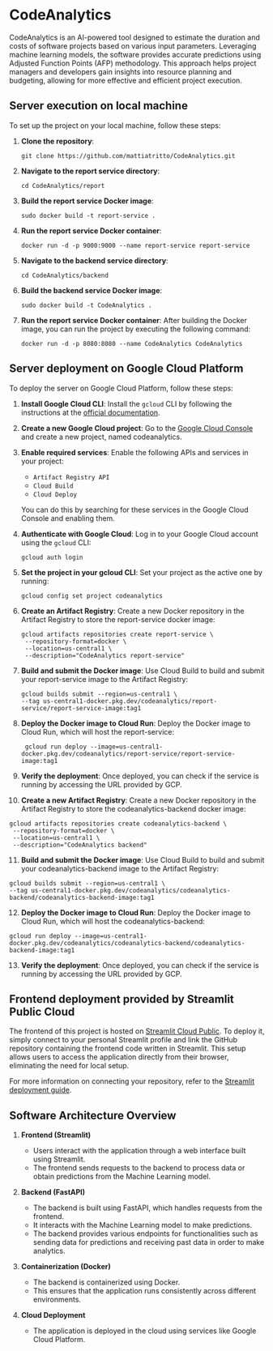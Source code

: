 # CodeAnalytics

CodeAnalytics is an AI-powered tool designed to estimate the duration and costs of software projects based on various input parameters. Leveraging machine learning models, the software provides accurate predictions using Adjusted Function Points (AFP) methodology. This approach helps project managers and developers gain insights into resource planning and budgeting, allowing for more effective and efficient project execution.

## Server execution on local machine

To set up the project on your local machine, follow these steps:

1. **Clone the repository**:

   ```
   git clone https://github.com/mattiatritto/CodeAnalytics.git
   ```
   
   
2. **Navigate to the report service directory**:

   ```
   cd CodeAnalytics/report
   ```

3. **Build the report service Docker image**:

   ```
   sudo docker build -t report-service .
   ```

4. **Run the report service Docker container**:

   ```
   docker run -d -p 9000:9000 --name report-service report-service
   ```
   
5. **Navigate to the backend service directory**:

   ```
   cd CodeAnalytics/backend
   ```

6. **Build the backend service Docker image**:

   ```
   sudo docker build -t CodeAnalytics .
   ```

7. **Run the report service Docker container**: After building the Docker image, you can run the project by executing the following command:

   ```
   docker run -d -p 8080:8080 --name CodeAnalytics CodeAnalytics
   ```

## Server deployment on Google Cloud Platform

To deploy the server on Google Cloud Platform, follow these steps:

1. **Install Google Cloud CLI**:
   Install the `gcloud` CLI by following the instructions at the [official documentation](https://cloud.google.com/sdk/docs/install).

2. **Create a new Google Cloud project**:
   Go to the [Google Cloud Console](https://console.cloud.google.com/) and create a new project, named codeanalytics.

3. **Enable required services**:
   Enable the following APIs and services in your project:
   
   - `Artifact Registry API`
   - `Cloud Build`
   - `Cloud Deploy`

   You can do this by searching for these services in the Google Cloud Console and enabling them.

4. **Authenticate with Google Cloud**:
   Log in to your Google Cloud account using the `gcloud` CLI:

   ```
   gcloud auth login
   ```
   
5. **Set the project in your gcloud CLI**:
   Set your project as the active one by running:

   ```
   gcloud config set project codeanalytics
   ```

6. **Create an Artifact Registry**:
   Create a new Docker repository in the Artifact Registry to store the report-service docker image:

   ```
   gcloud artifacts repositories create report-service \
    --repository-format=docker \
    --location=us-central1 \
    --description="CodeAnalytics report-service"
   ```

7. **Build and submit the Docker image**: 
   Use Cloud Build to build and submit your report-service image to the Artifact Registry:

   ```
   gcloud builds submit --region=us-central1 \
   --tag us-central1-docker.pkg.dev/codeanalytics/report-service/report-service-image:tag1
   ```

8. **Deploy the Docker image to Cloud Run**: 
   Deploy the Docker image to Cloud Run, which will host the report-service:

   ```
    gcloud run deploy --image=us-central1-docker.pkg.dev/codeanalytics/report-service/report-service-image:tag1
   ```

9. **Verify the deployment**: 
   Once deployed, you can check if the service is running by accessing the URL provided by GCP.

10. **Create a new Artifact Registry**:
   Create a new Docker repository in the Artifact Registry to store the codeanalytics-backend docker image:

   ```
   gcloud artifacts repositories create codeanalytics-backend \
    --repository-format=docker \
    --location=us-central1 \
    --description="CodeAnalytics backend"
   ```

11. **Build and submit the Docker image**: 
   Use Cloud Build to build and submit your codeanalytics-backend image to the Artifact Registry:

   ```
   gcloud builds submit --region=us-central1 \
   --tag us-central1-docker.pkg.dev/codeanalytics/codeanalytics-backend/codeanalytics-backend-image:tag1
   ```
   
12. **Deploy the Docker image to Cloud Run**: 
   Deploy the Docker image to Cloud Run, which will host the codeanalytics-backend:

   ```
   gcloud run deploy --image=us-central1-docker.pkg.dev/codeanalytics/codeanalytics-backend/codeanalytics-backend-image:tag1
   ```

13. **Verify the deployment**: 
   Once deployed, you can check if the service is running by accessing the URL provided by GCP.


## Frontend deployment provided by Streamlit Public Cloud

The frontend of this project is hosted on [Streamlit Cloud Public](https://streamlit.io/cloud). To deploy it, simply connect to your personal Streamlit profile and link the GitHub repository containing the frontend code written in Streamlit. This setup allows users to access the application directly from their browser, eliminating the need for local setup.

For more information on connecting your repository, refer to the [Streamlit deployment guide](https://docs.streamlit.io/streamlit-cloud/get-started/deploy-your-app).


## Software Architecture Overview

1. **Frontend (Streamlit)**
   - Users interact with the application through a web interface built using Streamlit.
   - The frontend sends requests to the backend to process data or obtain predictions from the Machine Learning model.

2. **Backend (FastAPI)**
   - The backend is built using FastAPI, which handles requests from the frontend.
   - It interacts with the Machine Learning model to make predictions.
   - The backend provides various endpoints for functionalities such as sending data for predictions and receiving past data in order to make analytics.

3. **Containerization (Docker)**
   - The backend is containerized using Docker.
   - This ensures that the application runs consistently across different environments.

4. **Cloud Deployment**
   - The application is deployed in the cloud using services like Google Cloud Platform.